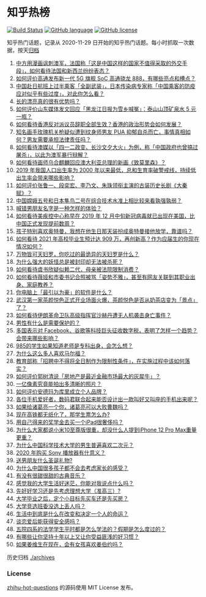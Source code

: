 # 知乎热榜
[![Build Status](https://github.com/ToWeLong/zhihu-hot-questions/workflows/CI/badge.svg)](https://github.com/ToWeLong/zhihu-hot-questions/actions)
[![GitHub language](https://img.shields.io/badge/language-golang-orange.svg)](https://golang.org/)
[![GitHub license](https://img.shields.io/github/license/ToWeLong/zhihu-hot-questions)](https://github.com/ToWeLong/zhihu-hot-questions/blob/main/LICENSE)

知乎热门话题，记录从 2020-11-29 日开始的知乎热门话题。每小时抓取一次数据，按天[归档](./archives)

<!-- BEGIN -->

1. [中方用漫画讽刺澳军，法国称「这是中国这样的国家不值得采取的外交手段」，如何看待法国和新西兰纷纷表态？](https://www.zhihu.com/question/432882362) 
1. [如何评价高通发布新一代 5G 旗舰 SoC 高通骁龙 888，有哪些亮点和槽点？](https://www.zhihu.com/question/432911687) 
1. [中国赴日航班上过半乘客「全副武装」，日本传染病专家称「中国乘客的防疫应对似乎有些过度」，对此你怎么看？](https://www.zhihu.com/question/432841136) 
1. [长的漂亮真的很有优势吗？](https://www.zhihu.com/question/301105442) 
1. [如何评价山东媒体发文回应「黑龙江日报为雪乡喊冤」：泰山山顶矿泉水 5 元一瓶？](https://www.zhihu.com/question/432845944) 
1. [如何看待香港反对派议员辞职全部生效？香港的政治形势会如何发展？](https://www.zhihu.com/question/432850756) 
1. [知名画手玫瑰机关枪疑似遭到纹身师男友 PUA 抑郁自杀而亡，事情真相如何？男友需要承担法律责任吗？](https://www.zhihu.com/question/432331664) 
1. [如何看待澳媒以「四一二政变、长沙文夕大火」为例，称「中国政府也曾搞过屠杀」，以此为澳军暴行辩解？](https://www.zhihu.com/question/432894042) 
1. [如何看待画师乌合麒麟回应澳大利亚总理的新画《致莫里森》？](https://www.zhihu.com/question/432890992) 
1. [2019 年我国人口出生率为 2000 年以来最低，总和生育率破警戒线，持续低出生率会带来哪些影响？](https://www.zhihu.com/question/432867545) 
1. [如何评价张鲁一、段奕宏、李乃文、朱珠领衔主演的古装历史长剧《大秦赋》？](https://www.zhihu.com/question/432661160) 
1. [中国嫦娥五号和日本隼鸟二号在综合技术水准上相比较来看孰强孰弱？](https://www.zhihu.com/question/427321294) 
1. [喊错男朋友名字是一种怎样的体验？](https://www.zhihu.com/question/360903835) 
1. [如何看待美疾控中心称早在 2019 年 12 月中旬新冠病毒就已出现在美国，比中国正式发现提前数周？](https://www.zhihu.com/question/432821750) 
1. [孩子特别喜欢奥特曼，我想在他生日那天装扮成奥特曼接他放学，靠谱吗？](https://www.zhihu.com/question/431566638) 
1. [如何看待 2021 年高校毕业生预计达 909 万，再创新高？作为应届生的你现在情况如何？](https://www.zhihu.com/question/432862965) 
1. [万物皆可天妇罗，你吃过的最诡异的天妇罗是什么？](https://www.zhihu.com/question/430736917) 
1. [为什么强大的妖怪总是被封印却无法被杀死？](https://www.zhihu.com/question/41971858) 
1. [如何看待虞书欣疑似赖二代，母亲被法院限制消费？](https://www.zhihu.com/question/432863444) 
1. [如何看待薇娅和市委书记合照被骂「姿势不雅」，甚至有网友关联到其职业出身、家庭教养？](https://www.zhihu.com/question/432826037) 
1. [你电脑上「最引以为豪」的软件是什么？](https://www.zhihu.com/question/21065451) 
1. [武汉第一家茶颜悦色正式开业场面火爆，茶颜悦色是否从奶茶店变为「景点」了？](https://www.zhihu.com/question/432808640) 
1. [如何看待伊朗革命卫队高级指挥官沙赫丹遭无人机袭击身亡事件？](https://www.zhihu.com/question/432775510) 
1. [男性有什么是需要保护的？](https://www.zhihu.com/question/432288333) 
1. [多国表示对 Facebook、谷歌等科技巨头征收数字税，表明了怎样一个趋势？会带来哪些影响？](https://www.zhihu.com/question/432780677) 
1. [985的学生如果知道老师是专科出身，会怎么想？](https://www.zhihu.com/question/422724836) 
1. [为什么这么多人喜欢马尔福？](https://www.zhihu.com/question/425873002) 
1. [教育部称「招聘中不得将全日制作为限制性条件」，在实施过程中该如何落实？](https://www.zhihu.com/question/432880029) 
1. [如何评价郭树清说「房地产是最近金融市场最大的灰犀牛」？](https://www.zhihu.com/question/432782815) 
1. [一亿像素究竟能拍出多清晰的照片？](https://www.zhihu.com/question/432727891) 
1. [如何评价安德玛为库里成立个人品牌？](https://www.zhihu.com/question/432776997) 
1. [各位手机爱好者，数码君联合起来能否设计出一款叫好又叫座的手机出来呢？](https://www.zhihu.com/question/431349954) 
1. [如果给诸葛亮一个你，诸葛亮可以大败曹魏吗？](https://www.zhihu.com/question/415934333) 
1. [现在高铁都无纸化了，那学生票怎么办?](https://www.zhihu.com/question/362061029) 
1. [用自己得来的奖学金去买一个iPad很奢侈吗？](https://www.zhihu.com/question/353599753) 
1. [为什么大家都说小米10至尊版很重，却没什么人提到iPhone 12 Pro Max重量更重？](https://www.zhihu.com/question/430708850) 
1. [为什么中国科学技术大学的男生普遍喜欢二次元？](https://www.zhihu.com/question/323780934) 
1. [2020 年购买 Sony 播放器有什意义？](https://www.zhihu.com/question/421523016) 
1. [送男朋友什么圣诞礼物?](https://www.zhihu.com/question/428338028) 
1. [为什么中国很多孩子都不会去考虑家长的感受？](https://www.zhihu.com/question/318850670) 
1. [有没有很甜很甜的古典音乐？](https://www.zhihu.com/question/432448938) 
1. [感觉我的大学生活好迷茫，你能对我说点什么吗？](https://www.zhihu.com/question/431627485) 
1. [先好好学习还是先考虑理想大学（准高三）?](https://www.zhihu.com/question/411003192) 
1. [大学毕业之后，定个小目标先买车还是先买房？](https://www.zhihu.com/question/426740735) 
1. [大学竞选班委没选上丢人吗？](https://www.zhihu.com/question/425467441) 
1. [生活中到底是什么在改变和决定一个人的命运？](https://www.zhihu.com/question/432493631) 
1. [谈恋爱后能获得安全感吗？](https://www.zhihu.com/question/388889862) 
1. [五院四系的法学学生平时都是怎么学法的？假期是怎么度过的？](https://www.zhihu.com/question/340461072) 
1. [有哪些让你坚持十年以上又让你受益匪浅的好习惯？](https://www.zhihu.com/question/355882100) 
1. [如果姜维生在现在，会有女孩喜欢姜伯约吗？](https://www.zhihu.com/question/432615902) 

<!-- END -->


历史归档 [./archives](./archives)

### License

[zhihu-hot-questions](https://github.com/towelong/zhihu-hot-questions) 的源码使用 MIT License 发布。